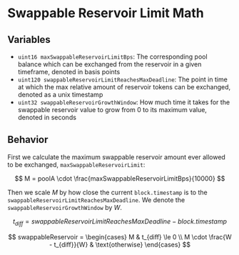 # Swappable Reservoir Limit Math

## Variables
- `uint16 maxSwappableReservoirLimitBps`: The corresponding pool balance which can be exchanged from the reservoir in a given timeframe, denoted in basis points
- `uint120 swappableReservoirLimitReachesMaxDeadline`: The point in time at which the max relative amount of reservoir tokens can be exchanged, denoted as a unix timestamp
- `uint32 swappableReservoirGrowthWindow`: How much time it takes for the swappable reservoir value to grow from 0 to its maximum value, denoted in seconds

## Behavior
First we calculate the maximum swappable reservoir amount ever allowed to be exchanged, `maxSwappableReservoirLimit`:

$$
M = poolA \cdot \frac{maxSwappableReservoirLimitBps}{10000}
$$

Then we scale $M$ by how close the current `block.timestamp` is to the `swappableReservoirLimitReachesMaxDeadline`. We denote the `swappableReservoirGrowthWindow` by $W$.

$$
t_{diff} = swappableReservoirLimitReachesMaxDeadline - block.timestamp
$$

$$
swappableReservoir = \begin{cases}
M & t_{diff} \le 0
\\
M \cdot \frac{W - t_{diff}}{W} & \text{otherwise}
\end{cases}
$$